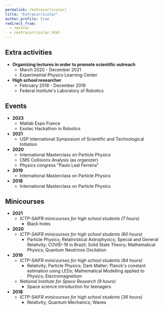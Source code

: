```yaml
---
permalink: /extracurricular/
title: "Extracurricular"
author_profile: true
redirect_from: 
  - /extra/
  - /extracurricular.html
---
```


## Extra activities
* **Organizing lectures in order to promote scientific outreach**
  * March 2020 - December 2021
  * Experimental Physics Learning Center
* **High school researcher**
  * February 2018 - December 2019
  * Federal Institute's Laboratory of Robotics

## Events
* **2023**
  * Matlab Expo France
  * Exotec Hackathon in Robotics
* **2021**
  * USP International Symposium of Scientific and Technological Initiation
* **2020**
  * International Masterclass on Particle Physics
  * CMS Collisions Analysis (as organizer)
  * Physics congress "Paulo Leal Ferreira"
* **2019**
  * International Masterclass on Particle Physics
* **2018**
  * International Masterclass on Particle Physics

## Minicourses
* **2021**
  * *ICTP-SAIFR minicourses for high school students (7 hours)*
    * Black holes
* **2020**
  * *ICTP-SAIFR minicourses for high school students (60 hours)*
    * Particle Physics; Relativistical Astrophysics; Special and General Relativity; COVID-19 in Brazil; Solid State Theory; Mathematical Physics; Quantum Neutrinos Oscilation
* **2019**
  * *ICTP-SAIFR minicourses for high school students (84 hours)*
    * Relativity; Particle Physics; Dark Matter; Planck's constant estimation using LEDs; Mathematical Modelling applied to Physics; Electromagnetism
  * *National Institute for Space Research (9 hours)*
    * Space science introduction for teenagers
* **2018**
  * *ICTP-SAIFR minicourses for high school students (36 hours)*
    * Relativity; Quantum Mechanics; Waves
